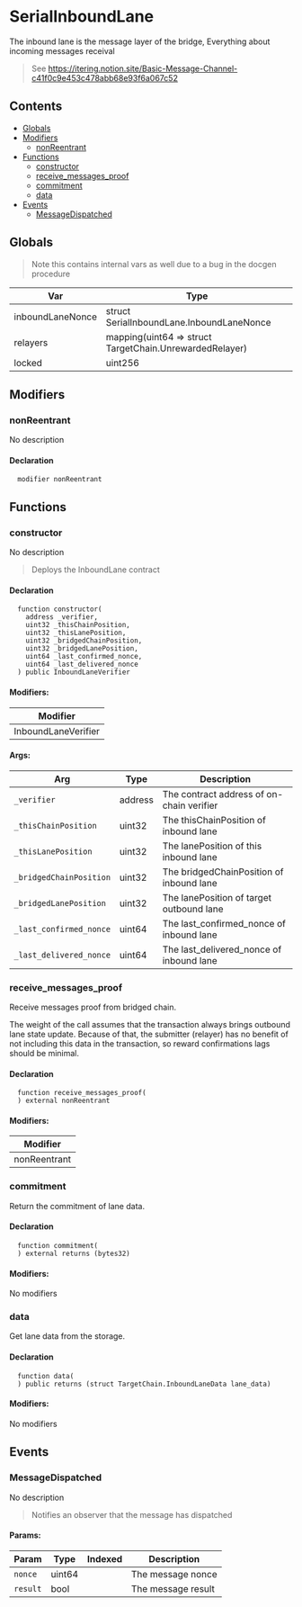 # SerialInboundLane


The inbound lane is the message layer of the bridge, Everything about incoming messages receival

> See https://itering.notion.site/Basic-Message-Channel-c41f0c9e453c478abb68e93f6a067c52

## Contents
<!-- START doctoc generated TOC please keep comment here to allow auto update -->
<!-- DON'T EDIT THIS SECTION, INSTEAD RE-RUN doctoc TO UPDATE -->

- [Globals](#globals)
- [Modifiers](#modifiers)
  - [nonReentrant](#nonreentrant)
- [Functions](#functions)
  - [constructor](#constructor)
  - [receive_messages_proof](#receive_messages_proof)
  - [commitment](#commitment)
  - [data](#data)
- [Events](#events)
  - [MessageDispatched](#messagedispatched)

<!-- END doctoc generated TOC please keep comment here to allow auto update -->

## Globals

> Note this contains internal vars as well due to a bug in the docgen procedure

| Var | Type |
| --- | --- |
| inboundLaneNonce | struct SerialInboundLane.InboundLaneNonce |
| relayers | mapping(uint64 => struct TargetChain.UnrewardedRelayer) |
| locked | uint256 |


## Modifiers

### nonReentrant
No description


#### Declaration
```solidity
  modifier nonReentrant
```



## Functions

### constructor
No description
> Deploys the InboundLane contract


#### Declaration
```solidity
  function constructor(
    address _verifier,
    uint32 _thisChainPosition,
    uint32 _thisLanePosition,
    uint32 _bridgedChainPosition,
    uint32 _bridgedLanePosition,
    uint64 _last_confirmed_nonce,
    uint64 _last_delivered_nonce
  ) public InboundLaneVerifier
```

#### Modifiers:
| Modifier |
| --- |
| InboundLaneVerifier |

#### Args:
| Arg | Type | Description |
| --- | --- | --- |
|`_verifier` | address | The contract address of on-chain verifier
|`_thisChainPosition` | uint32 | The thisChainPosition of inbound lane
|`_thisLanePosition` | uint32 | The lanePosition of this inbound lane
|`_bridgedChainPosition` | uint32 | The bridgedChainPosition of inbound lane
|`_bridgedLanePosition` | uint32 | The lanePosition of target outbound lane
|`_last_confirmed_nonce` | uint64 | The last_confirmed_nonce of inbound lane
|`_last_delivered_nonce` | uint64 | The last_delivered_nonce of inbound lane

### receive_messages_proof
Receive messages proof from bridged chain.

The weight of the call assumes that the transaction always brings outbound lane
state update. Because of that, the submitter (relayer) has no benefit of not including
this data in the transaction, so reward confirmations lags should be minimal.


#### Declaration
```solidity
  function receive_messages_proof(
  ) external nonReentrant
```

#### Modifiers:
| Modifier |
| --- |
| nonReentrant |



### commitment
Return the commitment of lane data.


#### Declaration
```solidity
  function commitment(
  ) external returns (bytes32)
```

#### Modifiers:
No modifiers



### data
Get lane data from the storage.


#### Declaration
```solidity
  function data(
  ) public returns (struct TargetChain.InboundLaneData lane_data)
```

#### Modifiers:
No modifiers





## Events

### MessageDispatched
No description
> Notifies an observer that the message has dispatched

  

#### Params:
| Param | Type | Indexed | Description |
| --- | --- | :---: | --- |
|`nonce` | uint64 |  | The message nonce
|`result` | bool |  | The message result
